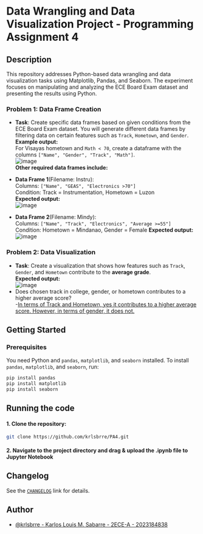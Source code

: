 # Data Wrangling and Data Visualization Project - Programming Assignment 4

## Description
This repository addresses Python-based data wrangling and data visualization tasks using Matplotlib, Pandas, and Seaborn. The experiment focuses on manipulating and analyzing the ECE Board Exam dataset and presenting the results using Python.

### Problem 1: Data Frame Creation
- **Task**: Create specific data frames based on given conditions from the ECE Board Exam dataset. You will generate different data frames by filtering data on certain features such as `Track`, `Hometown`, and `Gender`.<br />
**Example output:** <br />
For Visayas hometown and `Math < 70`, create a dataframe with the columns `["Name", "Gender", "Track", "Math"]`.<br />
   ![image](https://github.com/user-attachments/assets/26c88100-44af-4436-bb09-2b981edf0ec7)<br />
**Other required data frames include:**
- **Data Frame 1**(Filename: Instru):<br />
Columns: `["Name", "GEAS", "Electronics >70"]`<br />
Condition: Track = Instrumentation, Hometown = Luzon<br />
**Expected output:** <br />
![image](https://github.com/user-attachments/assets/0e1a26ba-e339-4137-902c-0bece44c42cd)

- **Data Frame 2**(Filename: Mindy):<br />
Columns: `["Name", "Track", "Electronics", "Average >=55"]`<br />
Condition: Hometown = Mindanao, Gender = Female
**Expected output:** <br />
![image](https://github.com/user-attachments/assets/1ef40774-7b58-456d-a7e6-ce1f8d2407e8)


### Problem 2: Data Visualization
- **Task**: Create a visualization that shows how features such as `Track`, `Gender`, and `Hometown` contribute to the **average grade**.<br />
**Expected output:** <br />
![image](https://github.com/user-attachments/assets/b07a4506-9977-488a-8bea-10ad74e5bfde)
- Does chosen track in college, gender, or hometown contributes to a higher average score?<br />
  -<ins>In terms of Track and Hometown, yes it contributes to a higher average score. However, in terms of gender, it does not.</ins>

## Getting Started

### Prerequisites
You need Python and `pandas`, `matplotlib`, and `seaborn` installed. To install `pandas`, `matplotlib`, and `seaborn`, run:

```bash
pip install pandas
pip install matplotlib
pip install seaborn
```

## Running the code

#### 1. Clone the repository:
```bash
git clone https://github.com/krlsbrre/PA4.git
```
#### 2. Navigate to the project directory and drag & upload the .ipynb file to Jupyter Notebook

## **Changelog**

See the [`CHANGELOG`](https://github.com/krlsbrre/PA4/releases) link for details.

## Author

- [@krlsbrre - Karlos Louis M. Sabarre - 2ECE-A - 2023184838](https://www.github.com/krlsbrre)
